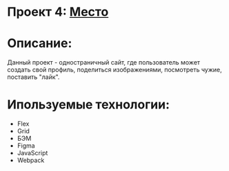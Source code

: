 # Проект 4: [Место](https://etsugi.github.io/mesto/)

# Описание:
Данный проект - одностраничный сайт, где пользователь может создать свой профиль, поделиться изображениями, посмотреть чужие, поставить "лайк".

# Ипользуемые технологии:
* Flex
* Grid
* БЭМ
* Figma
* JavaScript
* Webpack
